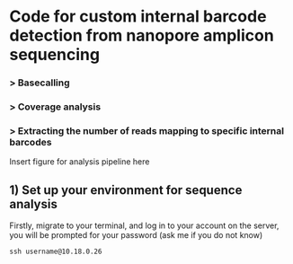 # Code for custom internal barcode detection from nanopore amplicon sequencing 
### > Basecalling
### > Coverage analysis
### > Extracting the number of reads mapping to specific internal barcodes



Insert figure for analysis pipeline here


## 1) Set up your environment for sequence analysis

Firstly, migrate to your terminal, and log in to your account on the server, you will be prompted for your password (ask me if you do not know)

```
ssh username@10.18.0.26
```






